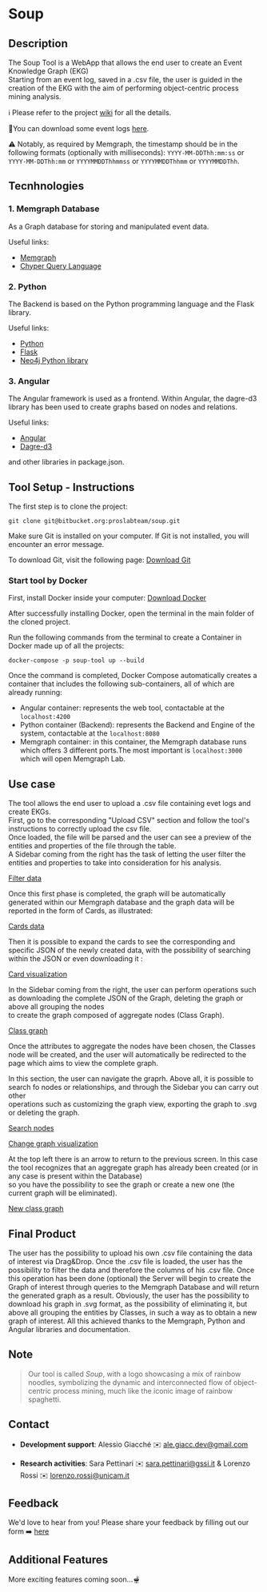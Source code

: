 # Soup

## Description
The Soup Tool is a WebApp that allows the end user to create an Event Knowledge Graph (EKG) <br>
Starting from an event log, saved in a .csv file, the user is guided in the creation of the EKG with the aim of performing object-centric process mining analysis. <br>

ℹ Please refer to the project [wiki](https://bitbucket.org/proslabteam/soup/wiki/Home) for all the details.

📃You can download some event logs [here](https://bitbucket.org/proslabteam/soup-validation/src/main/).

⚠ Notably, as required by Memgraph, the timestamp should be in the following formats (optionally with milliseconds): `YYYY-MM-DDThh:mm:ss` or `YYYY-MM-DDThh:mm` or `YYYYMMDDThhmmss` or `YYYYMMDDThhmm` or `YYYYMMDDThh`.

## Tecnhnologies
### 1. Memgraph Database
As a Graph database for storing and manipulated event data.

Useful links: 
* [Memgraph](https://memgraph.com/) 
* [Chyper Query Language](https://neo4j.com/product/cypher-graph-query-language/?utm_source=google&utm_medium=PaidSearch&utm_campaign=GDB&utm_content=EMEA-X-Awareness-GDB-Text&utm_term=cypher%20query%20language&gad_source=1&gclid=CjwKCAiA9ourBhAVEiwA3L5RFhfAegfrPme8ND2NcBymbz8fhWHLrDI-HbSaK5lhBIA0kp-iR8ZZgRoC47wQAvD_BwE)

### 2. Python
The Backend is based on the Python programming language and the Flask library.

Useful links: 
* [Python](https://www.python.org/)
* [Flask](https://flask.palletsprojects.com/en/3.0.x/)
* [Neo4j Python library](https://neo4j.com/developer/python/)

### 3. Angular
The Angular framework is used as a frontend.  Within Angular, the dagre-d3 library has been used to create graphs based on nodes and relations.

Useful links: 
* [Angular](https://angular.io/)
* [Dagre-d3](https://www.npmjs.com/package/dagre-d3)

and other libraries in package.json.

## Tool Setup - Instructions

The first step is to clone the project: 

```
git clone git@bitbucket.org:proslabteam/soup.git
```

Make sure Git is installed on your computer. If Git is not installed, you will encounter an error message.

To download Git, visit the following page: [Download Git](https://git-scm.com/downloads)

### Start tool by Docker

First, install Docker inside your computer: [Download Docker](https://www.docker.com/get-started/)

After successfully installing Docker, open the terminal in the main folder of the cloned project.

Run the following commands from the terminal to create a Container in Docker made up of all the projects:<br>

```
docker-compose -p soup-tool up --build
```

Once the command is completed, Docker Compose automatically creates a container that includes the following sub-containers, all of which are already running:
* Angular container: represents the web tool, contactable at the `localhost:4200`
* Python container (Backend): represents the Backend and Engine of the system, contactable at the `localhost:8080`
* Memgraph container: in this container, the Memgraph database runs which offers 3 different ports.The most important is `localhost:3000` which will open Memgraph Lab.



## Use case
The tool allows the end user to upload a .csv file containing evet logs and create EKGs. <br>
First, go to the corresponding "Upload CSV" section and follow the tool's instructions to correctly upload the csv file. <br>
Once loaded, the file will be parsed and the user can see a preview of the entities and properties of the file through the table. <br>
A Sidebar coming from the right has the task of letting the user filter the entities and properties to take into consideration for his analysis.<br>

[Filter data](https://bitbucket.org/proslabteam/soup/raw/c4753811b425eb364664e811c11c984a1b51c275/ekg_screenshots/screen1.png)

Once this first phase is completed, the graph will be automatically generated within our Memgraph database and the graph data will be reported in the form of Cards, as illustrated:

[Cards data](https://bitbucket.org/proslabteam/soup/raw/c4753811b425eb364664e811c11c984a1b51c275/ekg_screenshots/screen2.png)

Then it is possible to expand the cards to see the corresponding and specific JSON of the newly created data, with the possibility of searching within the JSON or even downloading it : 

[Card visualization](https://bitbucket.org/proslabteam/soup/raw/c4753811b425eb364664e811c11c984a1b51c275/ekg_screenshots/screen3.png)

In the Sidebar coming from the right, the user can perform operations such as downloading the complete JSON of the Graph, deleting the graph or above all grouping the nodes <br> 
to create the graph composed of aggregate nodes (Class Graph). 

[Class graph](https://bitbucket.org/proslabteam/soup/raw/c4753811b425eb364664e811c11c984a1b51c275/ekg_screenshots/screen4.png)

Once the attributes to aggregate the nodes have been chosen, the Classes node will be created, and the user will automatically be redirected to the page which aims to view the complete graph. 

In this section, the user can navigate the graprh. Above all, it is possible to search fo nodes or relationships, and through the Sidebar you can carry out other <br> 
operations such as customizing the graph view, exporting the graph to .svg or deleting the graph.

[Search nodes](https://bitbucket.org/proslabteam/soup/raw/c4753811b425eb364664e811c11c984a1b51c275/ekg_screenshots/screen5.png)

[Change graph visualization](https://bitbucket.org/proslabteam/soup/raw/c4753811b425eb364664e811c11c984a1b51c275/ekg_screenshots/screen6.png)

At the top left there is an arrow to return to the previous screen. In this case the tool recognizes that an aggregate graph has already been created (or in any case is present within the Database)<br> 
so you have the possibility to see the graph or create a new one (the current graph will be eliminated).

[New class graph](https://bitbucket.org/proslabteam/soup/raw/c4753811b425eb364664e811c11c984a1b51c275/ekg_screenshots/screen7.png)


## Final Product
The user has the possibility to upload his own .csv file containing the data of interest via Drag&Drop. 
Once the .csv file is loaded, the user has the possibility to filter the data and therefore the columns of his .csv file.
Once this operation has been done (optional) the Server will begin to create the Graph of interest through queries to the Memgraph Database and will return the generated graph as a result. Obviously, the user has the possibility to download his graph in .svg format, as the possibility of eliminating it, but above all grouping the entities by Classes, in such a way as to obtain a new graph of interest.
All this achieved thanks to the Memgraph, Python and Angular libraries and documentation.

## Note
> Our tool is called _Soup_, with a logo showcasing a mix of rainbow noodles, symbolizing the dynamic and interconnected flow of object-centric process mining, much like the iconic image of rainbow spaghetti.

## Contact
* **Development support**: Alessio Giacché ✉️ ale.giacc.dev@gmail.com

* **Research activities**: Sara Pettinari ✉️ sara.pettinari@gssi.it & Lorenzo Rossi ✉️ lorenzo.rossi@unicam.it


## Feedback
We'd love to hear from you! Please share your feedback by filling out our form ➡️ [here](https://forms.gle/nBgZTeaDefTaYYkk9)


## Additional Features
More exciting features coming soon...🫕

